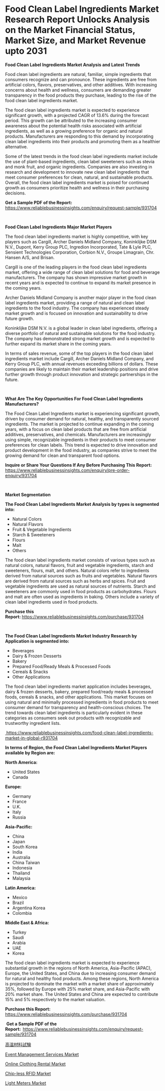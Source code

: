 <p><h1>Food Clean Label Ingredients Market Research Report Unlocks Analysis on the Market Financial Status, Market Size, and Market Revenue upto 2031</h1></p><p><strong>Food Clean Label Ingredients Market Analysis and Latest Trends</strong></p>
<p><p>Food clean label ingredients are natural, familiar, simple ingredients that consumers recognize and can pronounce. These ingredients are free from artificial colors, flavors, preservatives, and other additives. With increasing concerns about health and wellness, consumers are demanding greater transparency in the food products they purchase, leading to the rise of the food clean label ingredients market.</p><p>The food clean label ingredients market is expected to experience significant growth, with a projected CAGR of 13.6% during the forecast period. This growth can be attributed to the increasing consumer awareness about the potential health risks associated with artificial ingredients, as well as a growing preference for organic and natural products. Manufacturers are responding to this demand by incorporating clean label ingredients into their products and promoting them as a healthier alternative.</p><p>Some of the latest trends in the food clean label ingredients market include the use of plant-based ingredients, clean label sweeteners such as stevia and monk fruit, and organic ingredients. Companies are also investing in research and development to innovate new clean label ingredients that meet consumer preferences for clean, natural, and sustainable products. Overall, the food clean label ingredients market is poised for continued growth as consumers prioritize health and wellness in their purchasing decisions.</p></p>
<p><strong>Get a Sample PDF of the Report:&nbsp;</strong> <a href="https://www.reliablebusinessinsights.com/enquiry/request-sample/931704">https://www.reliablebusinessinsights.com/enquiry/request-sample/931704</a></p>
<p>&nbsp;</p>
<p><strong>Food Clean Label Ingredients Major Market Players</strong></p>
<p><p>The food clean label ingredients market is highly competitive, with key players such as Cargill, Archer Daniels Midland Company, Koninklijke DSM N.V., Dupont, Kerry Group PLC, Ingredion Incorporated, Tate & Lyle PLC, Sensient Technologies Corporation, Corbion N.V., Groupe Limagrain, Chr. Hansen A/S, and Brisan. </p><p>Cargill is one of the leading players in the food clean label ingredients market, offering a wide range of clean label solutions for food and beverage manufacturers. The company has shown impressive market growth in recent years and is expected to continue to expand its market presence in the coming years.</p><p>Archer Daniels Midland Company is another major player in the food clean label ingredients market, providing a range of natural and clean label ingredients to the food industry. The company has experienced steady market growth and is focused on innovation and sustainability to drive future growth.</p><p>Koninklijke DSM N.V. is a global leader in clean label ingredients, offering a diverse portfolio of natural and sustainable solutions for the food industry. The company has demonstrated strong market growth and is expected to further expand its market share in the coming years.</p><p>In terms of sales revenue, some of the top players in the food clean label ingredients market include Cargill, Archer Daniels Midland Company, and Kerry Group PLC, with annual revenues exceeding billions of dollars. These companies are likely to maintain their market leadership positions and drive further growth through product innovation and strategic partnerships in the future.</p></p>
<p>&nbsp;</p>
<p><strong>What Are The Key Opportunities For Food Clean Label Ingredients Manufacturers?</strong></p>
<p><p>The Food Clean Label Ingredients market is experiencing significant growth, driven by consumer demand for natural, healthy, and transparently sourced ingredients. The market is projected to continue expanding in the coming years, with a focus on clean label products that are free from artificial additives, preservatives, and chemicals. Manufacturers are increasingly using simple, recognizable ingredients in their products to meet consumer preferences for clean labels. This trend is expected to drive innovation and product development in the food industry, as companies strive to meet the growing demand for clean and transparent food options.</p></p>
<p><strong>Inquire or Share Your Questions If Any Before Purchasing This Report:</strong> <a href="https://www.reliablebusinessinsights.com/enquiry/pre-order-enquiry/931704">https://www.reliablebusinessinsights.com/enquiry/pre-order-enquiry/931704</a></p>
<p>&nbsp;</p>
<p><strong>Market Segmentation</strong></p>
<p><strong>The Food Clean Label Ingredients Market Analysis by types is segmented into:</strong></p>
<p><ul><li>Natural Colors</li><li>Natural Flavors</li><li>Fruit & Vegetable Ingredients</li><li>Starch & Sweeteners</li><li>Flours</li><li>Malt</li><li>Others</li></ul></p>
<p><p>The food clean label ingredients market consists of various types such as natural colors, natural flavors, fruit and vegetable ingredients, starch and sweeteners, flours, malt, and others. Natural colors refer to ingredients derived from natural sources such as fruits and vegetables. Natural flavors are derived from natural sources such as herbs and spices. Fruit and vegetable ingredients are used as natural sources of nutrients. Starch and sweeteners are commonly used in food products as carbohydrates. Flours and malt are often used as ingredients in baking. Others include a variety of clean label ingredients used in food products.</p></p>
<p><strong>Purchase this Report:&nbsp;</strong><a href="https://www.reliablebusinessinsights.com/purchase/931704">https://www.reliablebusinessinsights.com/purchase/931704</a></p>
<p>&nbsp;</p>
<p><strong>The Food Clean Label Ingredients Market Industry Research by Application is segmented into:</strong></p>
<p><ul><li>Beverages</li><li>Dairy & Frozen Desserts</li><li>Bakery</li><li>Prepared Food/Ready Meals & Processed Foods</li><li>Cereals & Snacks</li><li>Other Applications</li></ul></p>
<p><p>The food clean label ingredients market application includes beverages, dairy & frozen desserts, bakery, prepared food/ready meals & processed foods, cereals & snacks, and other applications. This market focuses on using natural and minimally processed ingredients in food products to meet consumer demand for transparency and health-conscious choices. The trend towards clean label ingredients is particularly evident in these categories as consumers seek out products with recognizable and trustworthy ingredient lists.</p></p>
<p><a href="https://www.reliablebusinessinsights.com/food-clean-label-ingredients-market-in-global-r931704">&nbsp;https://www.reliablebusinessinsights.com/food-clean-label-ingredients-market-in-global-r931704</a></p>
<p><strong>In terms of Region, the Food Clean Label Ingredients Market Players available by Region are:</strong></p>
<p>
    <p> <strong> North America: </strong>
        <ul>
            <li>United States</li>
            <li>Canada</li>
        </ul>
        </p> 
    <p> <strong> Europe: </strong>
        <ul>
            <li>Germany</li>
            <li>France</li>
            <li>U.K.</li>
            <li>Italy</li>
            <li>Russia</li>
        </ul>
        </p> 
    <p> <strong> Asia-Pacific: </strong>
        <ul>
            <li>China</li>
            <li>Japan</li>
            <li>South Korea</li>
            <li>India</li>
            <li>Australia</li>
            <li>China Taiwan</li>
            <li>Indonesia</li>
            <li>Thailand</li>
            <li>Malaysia</li>
        </ul>
        </p> 
    <p> <strong> Latin America: </strong>
        <ul>
            <li>Mexico</li>
            <li>Brazil</li>
            <li>Argentina Korea</li>
            <li>Colombia</li>
        </ul>
        </p> 
    <p> <strong> Middle East & Africa: </strong>
        <ul>
            <li>Turkey</li>
            <li>Saudi</li>
            <li>Arabia</li>
            <li>UAE</li>
            <li>Korea</li>
        </ul>
    </p>
    </p>
<p><p>The food clean label ingredients market is expected to experience substantial growth in the regions of North America, Asia-Pacific (APAC), Europe, the United States, and China due to increasing consumer demand for natural and healthy food products. Among these regions, North America is projected to dominate the market with a market share of approximately 35%, followed by Europe with 25% market share, and Asia-Pacific with 20% market share. The United States and China are expected to contribute 15% and 5% respectively to the market valuation.</p></p>
<p><strong>Purchase this Report: </strong><a href="https://www.reliablebusinessinsights.com/purchase/931704">https://www.reliablebusinessinsights.com/purchase/931704</a></p>
<p>&nbsp;<strong>Get a Sample PDF of the Report:&nbsp;&nbsp;</strong><a href="https://www.reliablebusinessinsights.com/enquiry/request-sample/931704">https://www.reliablebusinessinsights.com/enquiry/request-sample/931704</a></p>
<p><strong></strong></p>
<p><p><a href="https://medium.com/@scotttyesha/%E9%AB%98%E6%B8%A9%E6%9D%90%E6%96%99%E3%83%86%E3%82%B9%E3%83%88%E5%B8%82%E5%A0%B4-2024%E5%B9%B4-2031%E5%B9%B4-%E6%A5%AD%E7%95%8C%E3%81%AE%E6%B4%9E%E5%AF%9F%E3%81%A8%E6%8A%95%E8%B3%87%E6%A9%9F%E4%BC%9A-d54197532432">高温材料試験</a></p><p><a href="https://medium.com/@caraleeh23/event-management-services-market-strategic-insights-product-evolution-and-market-segmentation-in-a9a1ce471f23">Event Management Services Market</a></p><p><a href="https://medium.com/@maria.hardacre7345/online-clothing-rental-market-size-share-analysis-growth-trends-forecasts-2024-2031-61425585e29c">Online Clothing Rental Market</a></p><p><a href="https://github.com/mauripalmi/Market-Research-Report-List-5/blob/main/chip-less-rfid-market.md">Chip-less RFID Market</a></p><p><a href="https://github.com/nicoletavirag/Market-Research-Report-List-5/blob/main/light-meters-market.md">Light Meters Market</a></p></p>